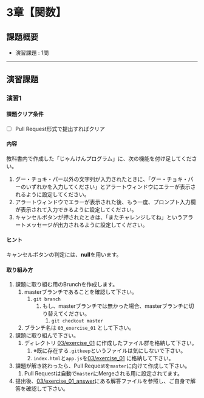 # 3章【関数】

## 課題概要
 - 演習課題 : 1問

---
## 演習課題
### 演習1
#### 課題クリア条件
- [ ] Pull Request形式で提出すればクリア

#### 内容
教科書内で作成した「じゃんけんプログラム」に、次の機能を付け足してください。

1. グー・チョキ・パー以外の文字列が入力されたときに、「グー・チョキ・パーのいずれかを入力してください」とアラートウィンドウにエラーが表示されるように設定してください。
2. アラートウィンドウでエラーが表示された後、もう一度、プロンプト入力欄が表示されて入力できるように設定してください。
3. キャンセルボタンが押されたときは、「またチャレンジしてね」というアラートメッセージが出力されるように設定してください。

#### ヒント
キャンセルボタンの判定には、**null**を用います。

#### 取り組み方
1. 課題に取り組む用のBrunchを作成します。
   1. masterブランチであることを確認して下さい。
      1. `git branch`
         1. もし、masterブランチでは無かった場合、masterブランチに切り替えてください。
            1. `git checkout master`
   1. ブランチ名は `03_exercise_01` として下さい。
1. 課題に取り組んで下さい。
   1. ディレクトリ [03/exercise_01](./exercise_01) に作成したファイル群を格納して下さい。
      1. ※既に存在する`.gitkeep`というファイルは気にしないで下さい。
      1. `index.html`と`app.js`を[03/exercise_01](./exercise_01) に格納して下さい。
1. 課題が解き終わったら、Pull Requestを`master`に向けて作成して下さい。
   1. Pull Requestは自動で`master`にMergeされる用に設定されてます。
1. 提出後、[03/exercise_01_answer](./exercise_01_answer)にある解答ファイルを参照し、ご自身で解答を確認して下さい。
